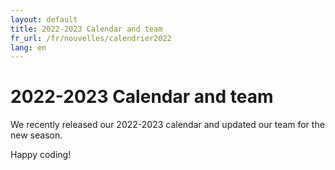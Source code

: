 ```yaml
---
layout: default
title: 2022-2023 Calendar and team
fr_url: /fr/nouvelles/calendrier2022
lang: en
---
```

# 2022-2023 Calendar and team

We recently released our 2022-2023 calendar and updated our team for the new season.

Happy coding!